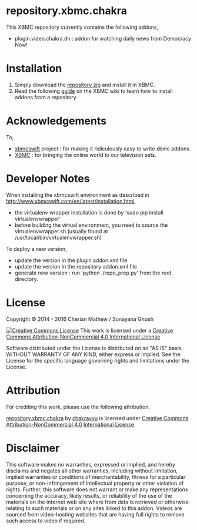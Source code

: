 repository.xbmc.chakra
======================

This XBMC repository currently contains the following addons, 
 * plugin.video.chakra.dn : addon for watching daily news from Democracy Now!

Installation
============

 1. Simply download the [repository zip](https://github.com/chakravyu/repository.xbmc.chakra/raw/master/repository.xbmc.chakra/repository.xbmc.chakra-1.1.0.zip) and install it in XBMC.
 2. Read the following [guide](http://wiki.xbmc.org/index.php?title=HOW-TO:Install_an_Add-on_from_a_zip_file) on the XBMC wiki to learn how to install addons from a repository.


Acknowledgements
================

To, 
 * [xbmcswift](https://github.com/jbeluch/xbmcswift2) project : for making it ridiculously easy to write xbmc addons.
 * [XBMC](http://xbmc.org/) : for bringing the online world to our television sets.

Developer Notes
===============
When installing the xbmcswift environment as described in http://www.xbmcswift.com/en/latest/installation.html,
 * the virtualenv wrapper installation is done by 'sudo pip install virtualenvwrapper'
 * before building the virtual environment, you need to source the virtualenvwrapper.sh (usually found at /usr/local/bin/virtualenvwrapper.sh)

To deploy a new version,
 * update the version in the plugin addon.xml file
 * update the version in the repository addon.xml file
 * generate new version : run 'python ./repo_prep.py' from the root directory.

License
=======

Copyright © 2014 - 2016 Cherian Mathew / Sunayana Ghosh

[![Creative Commons License](http://i.creativecommons.org/l/by-nc/4.0/88x31.png)](http://creativecommons.org/licenses/by-nc/4.0/deed.en_US)
This work is licensed under a [Creative Commons Attribution-NonCommercial 4.0 International License](http://creativecommons.org/licenses/by-nc/4.0/deed.en_US)

Software distributed under the License is distributed on an "AS IS" basis,
WITHOUT WARRANTY OF ANY KIND, either express or implied.
See the License for the specific language governing rights and limitations under the License.


Attribution
===========

For crediting this work, please use the following attribution,

[repository.xbmc.chakra](https://github.com/chakravyu/repository.xbmc.chakra) by [chakravyu](https://github.com/chakravyu) is licensed under [Creative Commons Attribution-NonCommercial 4.0 International License](http://creativecommons.org/licenses/by-nc/4.0/deed.en_US)


Disclaimer
==========
This software makes no warranties, expressed or implied, and hereby disclaims and negates all other warranties, including without limitation, implied warranties or conditions of merchantability, fitness for a particular purpose, or non-infringement of intellectual property or other violation of rights. Further, this software does not warrant or make any representations concerning the accuracy, likely results, or reliability of the use of the materials on the internet web site where from data is retrieved or otherwise relating to such materials or on any sites linked to this addon. Videos are sourced from video-hosting websites that are having full rights to remove such access to video if required.
